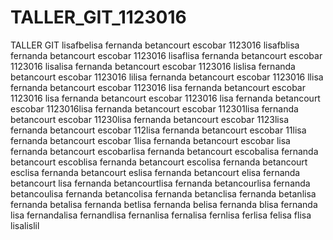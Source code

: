 TALLER_GIT_1123016
==================

TALLER GIT
 lisafbelisa fernanda betancourt escobar 1123016  lisafblisa fernanda betancourt escobar 1123016  lisaflisa fernanda betancourt escobar 1123016  lisalisa fernanda betancourt escobar 1123016  lislisa fernanda betancourt escobar 1123016  lilisa fernanda betancourt escobar 1123016  llisa fernanda betancourt escobar 1123016  lisa fernanda betancourt escobar 1123016 lisa fernanda betancourt escobar 1123016 lisa fernanda betancourt escobar 1123016lisa fernanda betancourt escobar 112301lisa fernanda betancourt escobar 11230lisa fernanda betancourt escobar 1123lisa fernanda betancourt escobar 112lisa fernanda betancourt escobar 11lisa fernanda betancourt escobar 1lisa fernanda betancourt escobar lisa fernanda betancourt escobarlisa fernanda betancourt escobalisa fernanda betancourt escoblisa fernanda betancourt escolisa fernanda betancourt esclisa fernanda betancourt eslisa fernanda betancourt elisa fernanda betancourt lisa fernanda betancourtlisa fernanda betancourlisa fernanda betancoulisa fernanda betancolisa fernanda betanclisa fernanda betanlisa fernanda betalisa fernanda betlisa fernanda belisa fernanda blisa fernanda lisa fernandalisa fernandlisa fernanlisa fernalisa fernlisa ferlisa felisa flisa lisalislil
